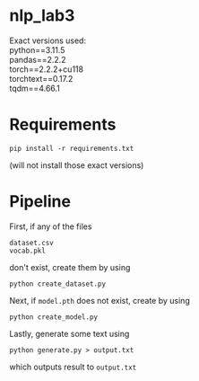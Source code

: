# nlp_lab3

Exact versions used:  
python==3.11.5    
pandas==2.2.2  
torch==2.2.2+cu118  
torchtext==0.17.2  
tqdm==4.66.1  

# Requirements
```
pip install -r requirements.txt
```
(will not install those exact versions)


# Pipeline

First, if any of the files
```
dataset.csv
vocab.pkl
```
don't exist, create them by using
```
python create_dataset.py
```

Next, if `model.pth` does not exist, create by using
```
python create_model.py
```

Lastly, generate some text using
```
python generate.py > output.txt
```
which outputs result to `output.txt`